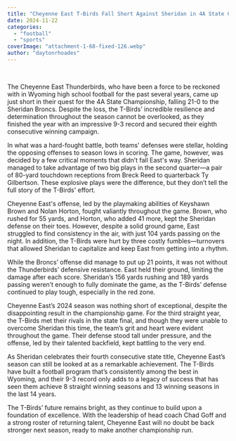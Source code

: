 ```yaml
---
title: "Cheyenne East T-Birds Fall Short Against Sheridan in 4A State Championship, 21-0"
date: 2024-11-22
categories: 
  - "football"
  - "sports"
coverImage: "attachment-1-68-fixed-126.webp"
author: "daytonrhoades"
---
```


 

The Cheyenne East Thunderbirds, who have been a force to be reckoned with in Wyoming high school football for the past several years, came up just short in their quest for the 4A State Championship, falling 21-0 to the Sheridan Broncs. Despite the loss, the T-Birds’ incredible resilience and determination throughout the season cannot be overlooked, as they finished the year with an impressive 9-3 record and secured their eighth consecutive winning campaign.

In what was a hard-fought battle, both teams' defenses were stellar, holding the opposing offenses to season lows in scoring. The game, however, was decided by a few critical moments that didn’t fall East's way. Sheridan managed to take advantage of two big plays in the second quarter—a pair of 80-yard touchdown receptions from Breck Reed to quarterback Ty Gilbertson. These explosive plays were the difference, but they don’t tell the full story of the T-Birds' effort.

Cheyenne East's offense, led by the playmaking abilities of Keyshawn Brown and Nolan Horton, fought valiantly throughout the game. Brown, who rushed for 55 yards, and Horton, who added 41 more, kept the Sheridan defense on their toes. However, despite a solid ground game, East struggled to find consistency in the air, with just 104 yards passing on the night. In addition, the T-Birds were hurt by three costly fumbles—turnovers that allowed Sheridan to capitalize and keep East from getting into a rhythm.

While the Broncs’ offense did manage to put up 21 points, it was not without the Thunderbirds’ defensive resistance. East held their ground, limiting the damage after each score. Sheridan’s 156 yards rushing and 189 yards passing weren’t enough to fully dominate the game, as the T-Birds’ defense continued to play tough, especially in the red zone.

Cheyenne East’s 2024 season was nothing short of exceptional, despite the disappointing result in the championship game. For the third straight year, the T-Birds met their rivals in the state final, and though they were unable to overcome Sheridan this time, the team’s grit and heart were evident throughout the game. Their defense stood tall under pressure, and the offense, led by their talented backfield, kept battling to the very end.

As Sheridan celebrates their fourth consecutive state title, Cheyenne East’s season can still be looked at as a remarkable achievement. The T-Birds have built a football program that’s consistently among the best in Wyoming, and their 9-3 record only adds to a legacy of success that has seen them achieve 8 straight winning seasons and 13 winning seasons in the last 14 years.

The T-Birds’ future remains bright, as they continue to build upon a foundation of excellence. With the leadership of head coach Chad Goff and a strong roster of returning talent, Cheyenne East will no doubt be back stronger next season, ready to make another championship run.
